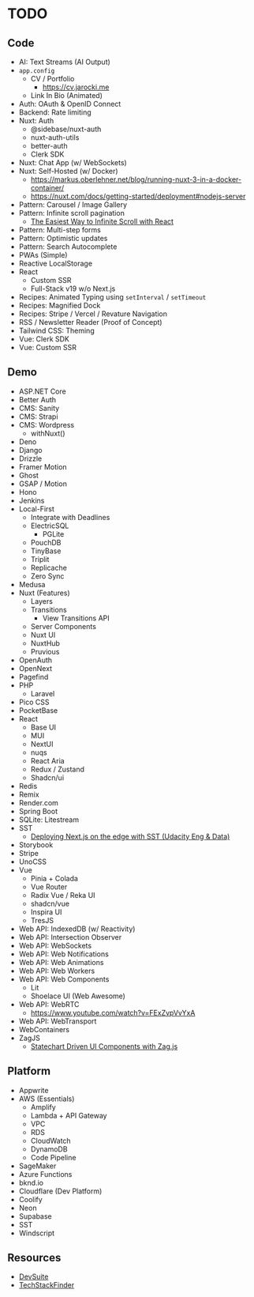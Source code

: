 # TODO

## Code

- AI: Text Streams (AI Output)
- `app.config`
  - CV / Portfolio
    - https://cv.jarocki.me
  - Link In Bio (Animated)
- Auth: OAuth & OpenID Connect
- Backend: Rate limiting
- Nuxt: Auth
  - @sidebase/nuxt-auth
  - nuxt-auth-utils
  - better-auth
  - Clerk SDK
- Nuxt: Chat App (w/ WebSockets)
- Nuxt: Self-Hosted (w/ Docker)
  - https://markus.oberlehner.net/blog/running-nuxt-3-in-a-docker-container/
  - https://nuxt.com/docs/getting-started/deployment#nodejs-server
- Pattern: Carousel / Image Gallery
- Pattern: Infinite scroll pagination
  - [The Easiest Way to Infinite Scroll with React](https://www.youtube.com/watch?v=nR85ayDEVBc)
- Pattern: Multi-step forms
- Pattern: Optimistic updates
- Pattern: Search Autocomplete
- PWAs (Simple)
- Reactive LocalStorage
- React
  - Custom SSR
  - Full-Stack v19 w/o Next.js
- Recipes: Animated Typing using `setInterval` / `setTimeout`
- Recipes: Magnified Dock
- Recipes: Stripe / Vercel / Revature Navigation
- RSS / Newsletter Reader (Proof of Concept)
- Tailwind CSS: Theming
- Vue: Clerk SDK
- Vue: Custom SSR

## Demo

- ASP.NET Core
- Better Auth
- CMS: Sanity
- CMS: Strapi
- CMS: Wordpress
  - withNuxt()
- Deno
- Django
- Drizzle
- Framer Motion
- Ghost
- GSAP / Motion
- Hono
- Jenkins
- Local-First
  - Integrate with Deadlines
  - ElectricSQL
    - PGLite
  - PouchDB
  - TinyBase
  - Triplit
  - Replicache
  - Zero Sync
- Medusa
- Nuxt (Features)
  - Layers
  - Transitions
    - View Transitions API
  - Server Components
  - Nuxt UI
  - NuxtHub
  - Pruvious
- OpenAuth
- OpenNext
- Pagefind
- PHP
  - Laravel
- Pico CSS
- PocketBase
- React
  - Base UI
  - MUI
  - NextUI
  - nuqs
  - React Aria
  - Redux / Zustand
  - Shadcn/ui
- Redis
- Remix
- Render.com
- Spring Boot
- SQLite: Litestream
- SST
  - [Deploying Next.js on the edge with SST (Udacity Eng & Data)](https://engineering.udacity.com/deploying-next-js-on-the-edge-with-sst-is-sst-the-game-changer-its-claimed-to-be-1f05a0abc27c)
- Storybook
- Stripe
- UnoCSS
- Vue
  - Pinia + Colada
  - Vue Router
  - Radix Vue / Reka UI
  - shadcn/vue
  - Inspira UI
  - TresJS
- Web API: IndexedDB (w/ Reactivity)
- Web API: Intersection Observer
- Web API: WebSockets
- Web API: Web Notifications
- Web API: Web Animations
- Web API: Web Workers
- Web API: Web Components
  - Lit
  - Shoelace UI (Web Awesome)
- Web API: WebRTC
  - https://www.youtube.com/watch?v=FExZvpVvYxA
- Web API: WebTransport
- WebContainers
- ZagJS
  - [Statechart Driven UI Components with Zag.js](https://egghead.io/courses/statechart-driven-ui-components-with-zag-js-53f85394)

## Platform

- Appwrite
- AWS (Essentials)
  - Amplify
  - Lambda + API Gateway
  - VPC
  - RDS
  - CloudWatch
  - DynamoDB
  - Code Pipeline
- SageMaker
- Azure Functions
- bknd.io
- Cloudflare (Dev Platform)
- Coolify
- Neon
- Supabase
- SST
- Windscript

## Resources

- [DevSuite](https://devsuite.co/)
- [TechStackFinder](https://techstackfinder.com/browse/web)
